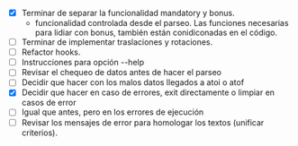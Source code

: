* [x] Terminar de separar la funcionalidad mandatory y bonus.
  * funcionalidad controlada desde el parseo. Las funciones necesarias para lidiar con bonus, también están conidiconadas en el código.
* [ ] Terminar de implementar traslaciones y rotaciones.
* [ ] Refactor hooks.
* [ ] Instrucciones para opción --help
* [ ] Revisar el chequeo de datos antes de hacer el parseo
* [ ] Decidir que hacer con los malos datos llegados a atoi o atof
* [x] Decidir que hacer en caso de errores, exit directamente o limpiar en casos de error
* [ ] Igual que antes, pero en los errores de ejecución
* [ ] Revisar los mensajes de error para homologar los textos (unificar criterios).